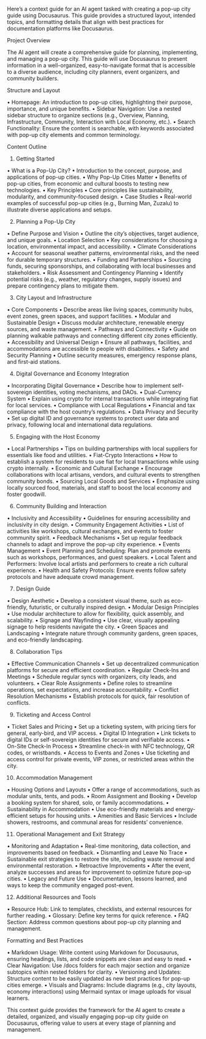 Here’s a context guide for an AI agent tasked with creating a pop-up city guide using Docusaurus. This guide provides a structured layout, intended topics, and formatting details that align with best practices for documentation platforms like Docusaurus.

Project Overview

The AI agent will create a comprehensive guide for planning, implementing, and managing a pop-up city. This guide will use Docusaurus to present information in a well-organized, easy-to-navigate format that is accessible to a diverse audience, including city planners, event organizers, and community builders.

Structure and Layout

• Homepage: An introduction to pop-up cities, highlighting their purpose, importance, and unique benefits.
• Sidebar Navigation: Use a nested sidebar structure to organize sections (e.g., Overview, Planning, Infrastructure, Community, Interaction with Local Economy, etc.).
• Search Functionality: Ensure the content is searchable, with keywords associated with pop-up city elements and common terminology.

Content Outline

1. Getting Started

• What is a Pop-Up City?
• Introduction to the concept, purpose, and applications of pop-up cities.
• Why Pop-Up Cities Matter
• Benefits of pop-up cities, from economic and cultural boosts to testing new technologies.
• Key Principles
• Core principles like sustainability, modularity, and community-focused design.
• Case Studies
• Real-world examples of successful pop-up cities (e.g., Burning Man, Zuzalu) to illustrate diverse applications and setups.

2. Planning a Pop-Up City

• Define Purpose and Vision
• Outline the city’s objectives, target audience, and unique goals.
• Location Selection
• Key considerations for choosing a location, environmental impact, and accessibility.
• Climate Considerations
• Account for seasonal weather patterns, environmental risks, and the need for durable temporary structures.
• Funding and Partnerships
• Sourcing funds, securing sponsorships, and collaborating with local businesses and stakeholders.
• Risk Assessment and Contingency Planning
• Identify potential risks (e.g., weather, regulatory changes, supply issues) and prepare contingency plans to mitigate them.

3. City Layout and Infrastructure

• Core Components
• Describe areas like living spaces, community hubs, event zones, green spaces, and support facilities.
• Modular and Sustainable Design
• Discuss modular architecture, renewable energy sources, and waste management.
• Pathways and Connectivity
• Guide on planning walkable pathways and connecting different city zones efficiently.
• Accessibility and Universal Design
• Ensure all pathways, facilities, and accommodations are accessible to people with disabilities.
• Safety and Security Planning
• Outline security measures, emergency response plans, and first-aid stations.

4. Digital Governance and Economy Integration

• Incorporating Digital Governance
• Describe how to implement self-sovereign identities, voting mechanisms, and DAOs.
• Dual-Currency System
• Explain using crypto for internal transactions while integrating fiat for local services.
• Compliance with Local Regulations
• Financial and tax compliance with the host country’s regulations.
• Data Privacy and Security
• Set up digital ID and governance systems to protect user data and privacy, following local and international data regulations.

5. Engaging with the Host Economy

• Local Partnerships
• Tips on building partnerships with local suppliers for essentials like food and utilities.
• Fiat-Crypto Interactions
• How to establish a system for residents to use fiat for local transactions while using crypto internally.
• Economic and Cultural Exchange
• Encourage collaborations with local artisans, vendors, and cultural events to strengthen community bonds.
• Sourcing Local Goods and Services
• Emphasize using locally sourced food, materials, and staff to boost the local economy and foster goodwill.

6. Community Building and Interaction

• Inclusivity and Accessibility
• Guidelines for ensuring accessibility and inclusivity in city design.
• Community Engagement Activities
• List of activities like workshops, cultural exchanges, and events to foster community spirit.
• Feedback Mechanisms
• Set up regular feedback channels to adapt and improve the pop-up city experience.
• Events Management
• Event Planning and Scheduling: Plan and promote events such as workshops, performances, and guest speakers.
• Local Talent and Performers: Involve local artists and performers to create a rich cultural experience.
• Health and Safety Protocols: Ensure events follow safety protocols and have adequate crowd management.

7. Design Guide

• Design Aesthetic
• Develop a consistent visual theme, such as eco-friendly, futuristic, or culturally inspired design.
• Modular Design Principles
• Use modular architecture to allow for flexibility, quick assembly, and scalability.
• Signage and Wayfinding
• Use clear, visually appealing signage to help residents navigate the city.
• Green Spaces and Landscaping
• Integrate nature through community gardens, green spaces, and eco-friendly landscaping.

8. Collaboration Tips

• Effective Communication Channels
• Set up decentralized communication platforms for secure and efficient coordination.
• Regular Check-Ins and Meetings
• Schedule regular syncs with organizers, city leads, and volunteers.
• Clear Role Assignments
• Define roles to streamline operations, set expectations, and increase accountability.
• Conflict Resolution Mechanisms
• Establish protocols for quick, fair resolution of conflicts.

9. Ticketing and Access Control

• Ticket Sales and Pricing
• Set up a ticketing system, with pricing tiers for general, early-bird, and VIP access.
• Digital ID Integration
• Link tickets to digital IDs or self-sovereign identities for secure and verifiable access.
• On-Site Check-In Process
• Streamline check-in with NFC technology, QR codes, or wristbands.
• Access to Events and Zones
• Use ticketing and access control for private events, VIP zones, or restricted areas within the city.

10. Accommodation Management

• Housing Options and Layouts
• Offer a range of accommodations, such as modular units, tents, and pods.
• Room Assignment and Booking
• Develop a booking system for shared, solo, or family accommodations.
• Sustainability in Accommodation
• Use eco-friendly materials and energy-efficient setups for housing units.
• Amenities and Basic Services
• Include showers, restrooms, and communal areas for residents’ convenience.

11. Operational Management and Exit Strategy

• Monitoring and Adaptation
• Real-time monitoring, data collection, and improvements based on feedback.
• Dismantling and Leave No Trace
• Sustainable exit strategies to restore the site, including waste removal and environmental restoration.
• Retroactive Improvements
• After the event, analyze successes and areas for improvement to optimize future pop-up cities.
• Legacy and Future Use
• Documentation, lessons learned, and ways to keep the community engaged post-event.

12. Additional Resources and Tools

• Resource Hub: Link to templates, checklists, and external resources for further reading.
• Glossary: Define key terms for quick reference.
• FAQ Section: Address common questions about pop-up city planning and management.

Formatting and Best Practices

• Markdown Usage: Write content using Markdown for Docusaurus, ensuring headings, lists, and code snippets are clean and easy to read.
• Clear Navigation: Use /docs folders for each major section and organize subtopics within nested folders for clarity.
• Versioning and Updates: Structure content to be easily updated as new best practices for pop-up cities emerge.
• Visuals and Diagrams: Include diagrams (e.g., city layouts, economy interactions) using Mermaid syntax or image uploads for visual learners.

This context guide provides the framework for the AI agent to create a detailed, organized, and visually engaging pop-up city guide on Docusaurus, offering value to users at every stage of planning and management.
